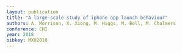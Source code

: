 ```yaml
---
layout: publication
title: "A large-scale study of iphone app launch behaviour"
authors: A. Morrison, X. Xiong, M. Higgs, M. Bell, M. Chalmers
conference: CHI
year: 2018
bibkey: MXH2018
---
```

